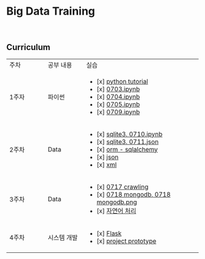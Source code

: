 
# Big Data Training

<br>

## Curriculum
<table>
     <tr>
          <td width=20%>주차</td>
          <td width=20%>공부 내용</td>
          <td width=60%>실습</td>
     </tr>
     <tr>
          <td>1주자</td>
          <td>파이썬</td>
          <td>
               <ul>
                    <li>[x]
                         <a href="https://github.com/gmldusdkwk/Big-Data/tree/master/Python_Tutorial">python tutorial</a>
                    </li>
                    <li>[x]
                         <a href="https://github.com/gmldusdkwk/Big-Data/blob/master/0703.ipynb">0703.ipynb</a>
                    </li>
                    <li>[x]
                         <a href="https://github.com/gmldusdkwk/Big-Data/blob/master/0704.ipynb">0704.ipynb</a>
                    </li>
                    <li>[x]
                         <a href = "https://github.com/gmldusdkwk/Big-Data/blob/master/0705.ipynb">0705.ipynb</a>
                    </li>
                    <li>[x]
                         <a href = "https://github.com/gmldusdkwk/Big-Data/blob/master/0709.ipynb">0709.ipynb</a>
                    </li>
               </ul>
          </td>
     </tr>
     <tr>
          <td>2주차</td>
          <td>Data</td>
          <td>
               <ul>
               <li>[x]
                    <a href='https://github.com/gmldusdkwk/Big-Data/blob/master/0710_sqlite3.ipynb'>sqlite3. 0710.ipynb</a
                         </li>
                         <li>[x]
                              <a href='https://github.com/gmldusdkwk/Big-Data/blob/master/0711.json'>sqlite3. 0711.json</a>
                         </li>
                         <li>[x]
                              <a href='https://github.com/gmldusdkwk/Big-Data/tree/master/ORM-sqlalchemy'>orm - sqlalchemy</a>
                         </li>
                         <li>[x]
                              <a href='https://github.com/gmldusdkwk/Big-Data/blob/master/0713_JSON.ipynb'>json</a>
                         </li>
                         <li>[x]
                              <a href='https://github.com/gmldusdkwk/Big-Data/blob/master/0713_XML.ipynb'>xml</a>
                         </li>
                         </ul>
                    </td>
     </tr>
     <tr>
          <td>3주차</td>
          <td>Data</td>
          <td>
               <ul>
                    <li>[x]
                         <a href='https://github.com/gmldusdkwk/Big-Data/blob/master/0717.ipynb'>0717 crawling</a>
                    </li>
                    <li>[x]
                         <a href='https://github.com/gmldusdkwk/Big-Data/blob/master/0718.ipynb'>0718 mongodb, </a>
                         <a href='https://github.com/gmldusdkwk/Big-Data/blob/master/0718_mongodb.png'>0718 mongodb.png</a>
                    </li>
                    <li>[x]
                         <a href='https://github.com/gmldusdkwk/Big-Data/tree/master/NLP'>자연어 처리</a>
                    </li>
               </ul>
          </td>
     </tr>
     <tr>
          <td>4주차</td>
          <td>시스템 개발</td>
          <td>
               <ul>
                    <li>[x]
                         <a href='https://github.com/gmldusdkwk/Big-Data/tree/master/0723'>Flask </a>
                    </li>
                    <li>[x]
                         <a href='https://github.com/gmldusdkwk/Big-Data/tree/master/prototype'>project prototype </a>
                    </li>
               </ul>
          </td>
     </tr>
</table>
